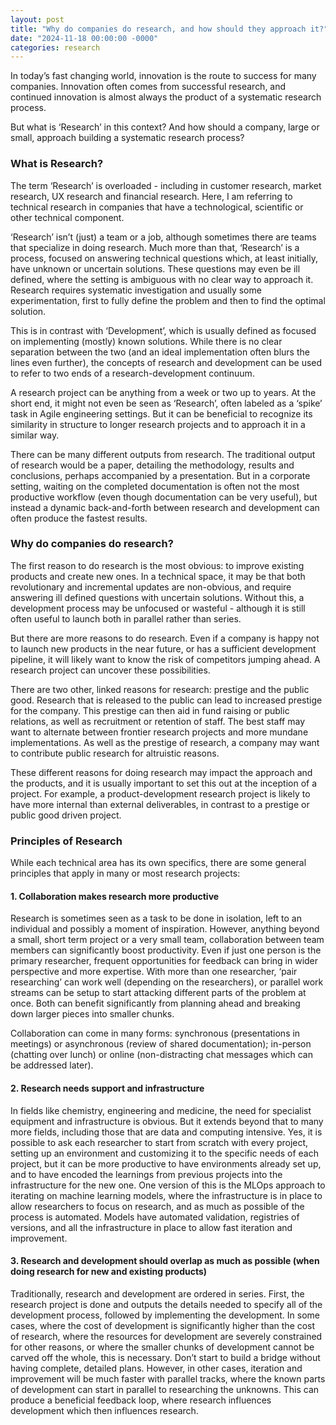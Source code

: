 ```yaml
---
layout: post
title: "Why do companies do research, and how should they approach it?"
date: "2024-11-18 00:00:00 -0000"
categories: research
---
```


In today’s fast changing world, innovation is the route to success for many companies. Innovation often comes from successful research, and continued innovation is almost always the product of a systematic research process.

But what is ‘Research’ in this context? And how should a company, large or small, approach building a systematic research process?

### What is Research?

The term ‘Research’ is overloaded - including in customer research, market research, UX research and financial research. Here, I am referring to technical research in companies that have a technological, scientific or other technical component.

‘Research’ isn’t (just) a team or a job, although sometimes there are teams that specialize in doing research. Much more than that, ‘Research’ is a process, focused on answering technical questions which, at least initially, have unknown or uncertain solutions. These questions may even be ill defined, where the setting is ambiguous with no clear way to approach it. Research requires systematic investigation and usually some experimentation, first to fully define the problem and then to find the optimal solution.

This is in contrast with ‘Development’, which is usually defined as focused on implementing (mostly) known solutions. While there is no clear separation between the two (and an ideal implementation often blurs the lines even further), the concepts of research and development can be used to refer to two ends of a research-development continuum.

A research project can be anything from a week or two up to years. At the short end, it might not even be seen as ‘Research’, often labeled as a ‘spike’ task in Agile engineering settings. But it can be beneficial to recognize its similarity in structure to longer research projects and to approach it in a similar way.

There can be many different outputs from research. The traditional output of research would be a paper, detailing the methodology, results and conclusions, perhaps accompanied by a presentation. But in a corporate setting, waiting on the completed documentation is often not the most productive workflow (even though documentation can be very useful), but instead a dynamic back-and-forth between research and development can often produce the fastest results.

### Why do companies do research?

The first reason to do research is the most obvious: to improve existing products and create new ones. In a technical space, it may be that both revolutionary and incremental updates are non-obvious, and require answering ill defined questions with uncertain solutions. Without this, a development process may be unfocused or wasteful - although it is still often useful to launch both in parallel rather than series.

But there are more reasons to do research. Even if a company is happy not to launch new products in the near future, or has a sufficient development pipeline, it will likely want to know the risk of competitors jumping ahead. A research project can uncover these possibilities.

There are two other, linked reasons for research: prestige and the public good. Research that is released to the public can lead to increased prestige for the company. This prestige can then aid in fund raising or public relations, as well as recruitment or retention of staff. The best staff may want to alternate between frontier research projects and more mundane implementations. As well as the prestige of research, a company may want to contribute public research for altruistic reasons.

These different reasons for doing research may impact the approach and the products, and it is usually important to set this out at the inception of a project. For example, a product-development research project is likely to have more internal than external deliverables, in contrast to a prestige or public good driven project. 

### Principles of Research

While each technical area has its own specifics, there are some general principles that apply in many or most research projects:

#### 1. Collaboration makes research more productive

Research is sometimes seen as a task to be done in isolation, left to an individual and possibly a moment of inspiration. However, anything beyond a small, short term project or a very small team, collaboration between team members can significantly boost productivity. Even if just one person is the primary researcher, frequent opportunities for feedback can bring in wider perspective and more expertise. With more than one researcher, ‘pair researching’ can work well (depending on the researchers), or parallel work streams can be setup to start attacking different parts of the problem at once. Both can benefit significantly from planning ahead and breaking down larger pieces into smaller chunks.

Collaboration can come in many forms: synchronous (presentations in meetings) or asynchronous (review of shared documentation); in-person (chatting over lunch) or online (non-distracting chat messages which can be addressed later).

#### 2. Research needs support and infrastructure

In fields like chemistry, engineering and medicine, the need for specialist equipment and infrastructure is obvious. But it extends beyond that to many more fields, including those that are data and computing intensive. Yes, it is possible to ask each researcher to start from scratch with every project, setting up an environment and customizing it to the specific needs of each project, but it can be more productive to have environments already set up, and to have encoded the learnings from previous projects into the infrastructure for the new one. One version of this is the MLOps approach to iterating on machine learning models, where the infrastructure is in place to allow researchers to focus on research, and as much as possible of the process is automated. Models have automated validation, registries of versions, and all the infrastructure in place to allow fast iteration and improvement.

#### 3. Research and development should overlap as much as possible (when doing research for new and existing products)

Traditionally, research and development are ordered in series. First, the research project is done and outputs the details needed to specify all of the development process, followed by implementing the development. In some cases, where the cost of development is significantly higher than the cost of research, where the resources for development are severely constrained for other reasons, or where the smaller chunks of development cannot be carved off the whole, this is necessary. Don’t start to build a bridge without having complete, detailed plans. However, in other cases, iteration and improvement will be much faster with parallel tracks, where the known parts of development can start in parallel to researching the unknowns. This can produce a beneficial feedback loop, where research influences development which then influences research.
